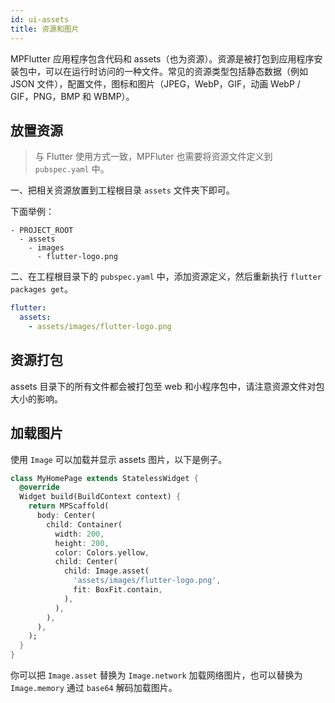 ```yaml
---
id: ui-assets
title: 资源和图片
---
```


MPFlutter 应用程序包含代码和 assets（也为资源）。资源是被打包到应用程序安装包中，可以在运行时访问的一种文件。常见的资源类型包括静态数据（例如 JSON 文件），配置文件，图标和图片（JPEG，WebP，GIF，动画 WebP / GIF，PNG，BMP 和 WBMP）。

## 放置资源

> 与 Flutter 使用方式一致，MPFluter 也需要将资源文件定义到 `pubspec.yaml` 中。

一、把相关资源放置到工程根目录 `assets` 文件夹下即可。

下面举例：

```
- PROJECT_ROOT
  - assets
    - images
      - flutter-logo.png
```

二、在工程根目录下的 `pubspec.yaml` 中，添加资源定义，然后重新执行 `flutter packages get`。

```yml
flutter:
  assets:
    - assets/images/flutter-logo.png
```

## 资源打包 

assets 目录下的所有文件都会被打包至 web 和小程序包中，请注意资源文件对包大小的影响。

## 加载图片

使用 `Image` 可以加载并显示 assets 图片，以下是例子。

```dart
class MyHomePage extends StatelessWidget {
  @override
  Widget build(BuildContext context) {
    return MPScaffold(
      body: Center(
        child: Container(
          width: 200,
          height: 200,
          color: Colors.yellow,
          child: Center(
            child: Image.asset(
              'assets/images/flutter-logo.png',
              fit: BoxFit.contain,
            ),
          ),
        ),
      ),
    );
  }
}
```

你可以把 `Image.asset` 替换为 `Image.network` 加载网络图片，也可以替换为 `Image.memory` 通过 `base64` 解码加载图片。